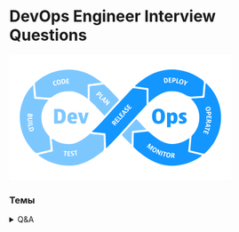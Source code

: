 # DevOps Engineer Interview Questions
<img src="https://raw.githubusercontent.com/vadim-bikmetov/interview/main/images/devops.png" width="400" alt="DevOps">

### Темы
<details>
  <summary>Q&A</summary>

  - [**01. Linux**](docs/01.linux.md)
  - [**02. Network**](docs/02.network.md)
  - [**03. Ansible**](docs/03.ansible.md)
  - [**04. Docker**](docs/04.docker.md)
  - [**05. K8s**](docs/05.k8s.md)
  - [**06. CI/CD**](docs/06.cicd.md)
  - [**07. DB**](docs/07.databases.md)
  - [**08. Git**](docs/08.git.md)
</details>